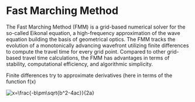 # Fast Marching Method

The Fast Marching Method (FMM) is a grid-based numerical solver for the so-called Eikonal equation, a high-frequency approximation of the wave equation building the basis of geometrical optics. The FMM tracks the evolution of a monotonically advancing wavefront utilizing finite differences to compute the travel time for every grid point. Compared to other grid-based travel time  calculations, the FMM has advantages in terms of stability, computational efficiency, and algorithmic simplicity. 

Finite differences try to approximate derivatives (here in terms of the function f(x)

<img src="https://latex.codecogs.com/svg.latex?\Large&space;x=\frac{-b\pm\sqrt{b^2-4ac}}{2a}" title=" x=\frac{-b\pm\sqrt{b^2-4ac}}{2a}" />
